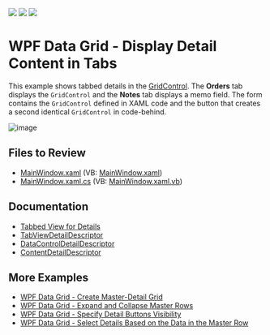 <!-- default badges list -->
![](https://img.shields.io/endpoint?url=https://codecentral.devexpress.com/api/v1/VersionRange/128647460/21.1.5%2B)
[![](https://img.shields.io/badge/Open_in_DevExpress_Support_Center-FF7200?style=flat-square&logo=DevExpress&logoColor=white)](https://supportcenter.devexpress.com/ticket/details/E4031)
[![](https://img.shields.io/badge/📖_How_to_use_DevExpress_Examples-e9f6fc?style=flat-square)](https://docs.devexpress.com/GeneralInformation/403183)
<!-- default badges end -->

# WPF Data Grid - Display Detail Content in Tabs

This example shows tabbed details in the [GridControl](https://docs.devexpress.com/WPF/DevExpress.Xpf.Grid.GridControl). The **Orders** tab displays the `GridControl` and the **Notes** tab displays a memo field. The form contains the `GridControl` defined in XAML code and the button that creates a second identical `GridControl` in code-behind.

![image](https://user-images.githubusercontent.com/65009440/196939952-ddfdb190-d42f-4c90-8d63-3ef0c4885e95.png)

## Files to Review

* [MainWindow.xaml](./CS/WpfApplication18/MainWindow.xaml) (VB: [MainWindow.xaml](./VB/WpfApplication18/MainWindow.xaml))
* [MainWindow.xaml.cs](./CS/WpfApplication18/MainWindow.xaml.cs) (VB: [MainWindow.xaml.vb](./VB/WpfApplication18/MainWindow.xaml.vb))

## Documentation

* [Tabbed View for Details](https://docs.devexpress.com/WPF/119853/controls-and-libraries/data-grid/master-detail/tabbed-view-for-details)
* [TabViewDetailDescriptor](https://docs.devexpress.com/WPF/DevExpress.Xpf.Grid.TabViewDetailDescriptor)
* [DataControlDetailDescriptor](https://docs.devexpress.com/WPF/DevExpress.Xpf.Grid.DataControlDetailDescriptor)
* [ContentDetailDescriptor](https://docs.devexpress.com/WPF/DevExpress.Xpf.Grid.ContentDetailDescriptor)

## More Examples

* [WPF Data Grid - Create Master-Detail Grid](https://github.com/DevExpress-Examples/wpf-data-grid-create-master-detail-grid)
* [WPF Data Grid - Expand and Collapse Master Rows](https://github.com/DevExpress-Examples/expanding-and-collapsing-master-rows-e4044)
* [WPF Data Grid - Specify Detail Buttons Visibility](https://github.com/DevExpress-Examples/detail-buttons-visibility-e4050)
* [WPF Data Grid - Select Details Based on the Data in the Master Row](https://github.com/DevExpress-Examples/how-to-use-different-details-depending-on-data-in-gridcontrols-master-row-t590724)
